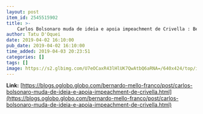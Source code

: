 ```yaml
---
layout: post
item_id: 2545515902
title: >-
    Carlos Bolsonaro muda de ideia e apoia impeachment de Crivella : Bernardo Mello Franco
author: Tatu D'Oquei
date: 2019-04-02 16:10:00
pub_date: 2019-04-02 16:10:00
time_added: 2019-04-03 20:23:51
categories: []
tags: []
image: https://s2.glbimg.com/U7eOCaxR43lHlUK7QwAtbQ6aRNA=/640x424/top/i.glbimg.com/og/ig/infoglobo1/f/original/2018/11/28/63351850_ri_rio_de_janeiro_rj_15-12-2016_-_o_prefeito_eleito_marcelo_crivella_e_diplomado_pelo_t.jpg
---
```


**Link:** [https://blogs.oglobo.globo.com/bernardo-mello-franco/post/carlos-bolsonaro-muda-de-ideia-e-apoia-impeachment-de-crivella.html](https://blogs.oglobo.globo.com/bernardo-mello-franco/post/carlos-bolsonaro-muda-de-ideia-e-apoia-impeachment-de-crivella.html)

